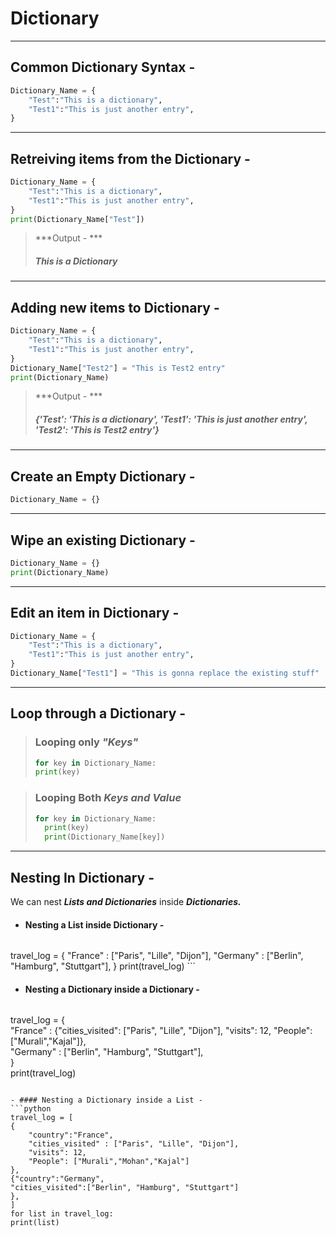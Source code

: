 # Dictionary

----
## Common Dictionary Syntax -
```python
Dictionary_Name = {
	"Test":"This is a dictionary",
	"Test1":"This is just another entry",
}
```

---
## Retreiving items from the Dictionary - 
```python
Dictionary_Name = {
	"Test":"This is a dictionary",
	"Test1":"This is just another entry",
}
print(Dictionary_Name["Test"])
```
> ***Output - ***
> ##### ***This is a  Dictionary***

---
## Adding new items to Dictionary -
```python
Dictionary_Name = {
	"Test":"This is a dictionary",
	"Test1":"This is just another entry",
}
Dictionary_Name["Test2"] = "This is Test2 entry"
print(Dictionary_Name)
```
> ***Output - ***
> ##### ***{'Test': 'This is a dictionary', 'Test1': 'This is just another entry', 'Test2': 'This is Test2 entry'}***
---
## Create an Empty Dictionary - 
```python
Dictionary_Name = {}
```
---
## Wipe an existing Dictionary - 
```python
Dictionary_Name = {}
print(Dictionary_Name)
```
---
## Edit an item in Dictionary - 
```python
Dictionary_Name = {
	"Test":"This is a dictionary",
	"Test1":"This is just another entry",
}
Dictionary_Name["Test1"] = "This is gonna replace the existing stuff"
```
---
## Loop through a Dictionary - 

> ### Looping only ***"Keys"***
> ```python
> for key in Dictionary_Name:
> print(key)
> ```
  
> ### Looping Both ***Keys and Value***
>```python
>for key in Dictionary_Name:
>	print(key)
>	print(Dictionary_Name[key])
>```

---

## Nesting In Dictionary - 

We can nest ***Lists and Dictionaries*** inside ***Dictionaries.***
- #### Nesting a List inside Dictionary -
   ```python
travel_log = {
	 "France" : ["Paris", "Lille", "Dijon"],
	 "Germany" : ["Berlin", "Hamburg", "Stuttgart"],
 }
print(travel_log)
	```
	
- #### Nesting a Dictionary inside a Dictionary - 
   ```python
travel_log = {  
 "France" : {"cities_visited": ["Paris", "Lille", "Dijon"], "visits": 12, "People": ["Murali","Kajal"]},  
 "Germany" : ["Berlin", "Hamburg", "Stuttgart"],  
}  
print(travel_log)
   ``` 
   
- #### Nesting a Dictionary inside a List - 
   ```python
travel_log = [  
   {
	   "country":"France",
	   "cities_visited" : ["Paris", "Lille", "Dijon"],
	   "visits": 12,
	   "People": ["Murali","Mohan","Kajal"]
   },  
 {"country":"Germany",
  "cities_visited":["Berlin", "Hamburg", "Stuttgart"]
 },  
]  
for list in travel_log:  
   print(list)
   